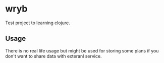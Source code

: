 # wryb
Test project to learning clojure.

## Usage
There is no real life usage but might be used for storing some plans if you don't want to share data with exteranl service.

